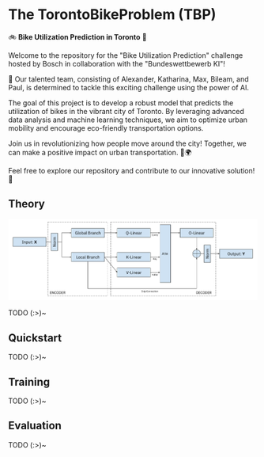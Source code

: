 # The TorontoBikeProblem (TBP)

🚲 **Bike Utilization Prediction in Toronto** 🚀

Welcome to the repository for the "Bike Utilization Prediction" challenge hosted by Bosch in collaboration with the "Bundeswettbewerb KI"!

👥 Our talented team, consisting of Alexander, Katharina, Max, Bileam, and Paul, is determined to tackle this exciting challenge using the power of AI.

The goal of this project is to develop a robust model that predicts the utilization of bikes in the vibrant city of Toronto. By leveraging advanced data analysis and machine learning techniques, we aim to optimize urban mobility and encourage eco-friendly transportation options.

Join us in revolutionizing how people move around the city! Together, we can make a positive impact on urban transportation. 🌆🌍

Feel free to explore our repository and contribute to our innovative solution! 🚀


## Theory
![Update this later](assets/architecture.png)

TODO (:>)~

## Quickstart
TODO (:>)~

## Training
TODO (:>)~

## Evaluation
TODO (:>)~
